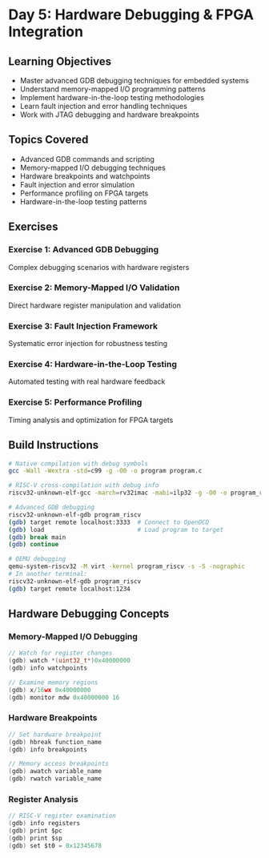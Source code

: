 # Day 5: Hardware Debugging & FPGA Integration

## Learning Objectives
- Master advanced GDB debugging techniques for embedded systems
- Understand memory-mapped I/O programming patterns
- Implement hardware-in-the-loop testing methodologies
- Learn fault injection and error handling techniques
- Work with JTAG debugging and hardware breakpoints

## Topics Covered
- Advanced GDB commands and scripting
- Memory-mapped I/O debugging techniques
- Hardware breakpoints and watchpoints
- Fault injection and error simulation
- Performance profiling on FPGA targets
- Hardware-in-the-loop testing patterns

## Exercises

### Exercise 1: Advanced GDB Debugging
Complex debugging scenarios with hardware registers

### Exercise 2: Memory-Mapped I/O Validation
Direct hardware register manipulation and validation

### Exercise 3: Fault Injection Framework
Systematic error injection for robustness testing

### Exercise 4: Hardware-in-the-Loop Testing
Automated testing with real hardware feedback

### Exercise 5: Performance Profiling
Timing analysis and optimization for FPGA targets

## Build Instructions

```bash
# Native compilation with debug symbols
gcc -Wall -Wextra -std=c99 -g -O0 -o program program.c

# RISC-V cross-compilation with debug info
riscv32-unknown-elf-gcc -march=rv32imac -mabi=ilp32 -g -O0 -o program_riscv program.c

# Advanced GDB debugging
riscv32-unknown-elf-gdb program_riscv
(gdb) target remote localhost:3333  # Connect to OpenOCD
(gdb) load                          # Load program to target
(gdb) break main
(gdb) continue

# QEMU debugging
qemu-system-riscv32 -M virt -kernel program_riscv -s -S -nographic
# In another terminal:
riscv32-unknown-elf-gdb program_riscv
(gdb) target remote localhost:1234
```

## Hardware Debugging Concepts

### Memory-Mapped I/O Debugging
```c
// Watch for register changes
(gdb) watch *(uint32_t*)0x40000000
(gdb) info watchpoints

// Examine memory regions
(gdb) x/16wx 0x40000000
(gdb) monitor mdw 0x40000000 16
```

### Hardware Breakpoints
```c
// Set hardware breakpoint
(gdb) hbreak function_name
(gdb) info breakpoints

// Memory access breakpoints
(gdb) awatch variable_name
(gdb) rwatch variable_name
```

### Register Analysis
```c
// RISC-V register examination
(gdb) info registers
(gdb) print $pc
(gdb) print $sp
(gdb) set $t0 = 0x12345678
```